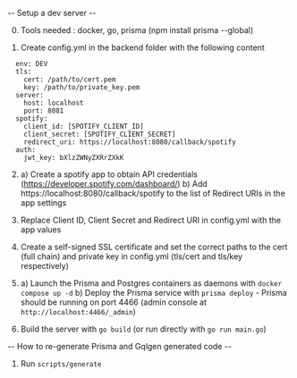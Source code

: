 -- Setup a dev server --

0. Tools needed : docker, go, prisma (npm install prisma --global)

1. Create config.yml in the backend folder with the following content

```
  env: DEV
  tls:
    cert: /path/to/cert.pem
    key: /path/to/private_key.pem
  server:
    host: localhost
    port: 8081
  spotify:
    client_id: [SPOTIFY_CLIENT_ID]
    client_secret: [SPOTIFY_CLIENT_SECRET]
    redirect_uri: https://localhost:8080/callback/spotify
  auth:
    jwt_key: bXlzZWNyZXRrZXkK
```

2. a) Create a spotify app to obtain API credentials (https://developer.spotify.com/dashboard/)
   b) Add https://localhost:8080/callback/spotify to the list of Redirect URIs in the app settings

3. Replace Client ID, Client Secret and Redirect URI in config.yml with the app values

4. Create a self-signed SSL certificate and set the correct paths to the cert (full chain) and private key in config.yml (tls/cert and tls/key respectively)

5. a) Launch the Prisma and Postgres containers as daemons with `docker compose up -d`
   b) Deploy the Prisma service with `prisma deploy` - Prisma should be running on port 4466 (admin console at `http://localhost:4466/_admin`)

6. Build the server with `go build` (or run directly with `go run main.go`)

-- How to re-generate Prisma and Gqlgen generated code --

1. Run `scripts/generate`
